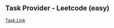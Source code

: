 ## Task Provider - Leetcode (easy)

[Task Link](https://leetcode.com/problems/buy-two-chocolates/description/?envType=daily-question&envId=2023-12-20)
